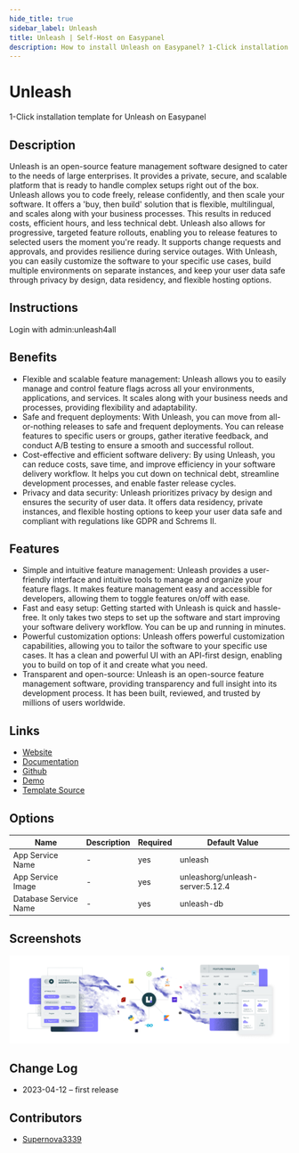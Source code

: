```yaml
---
hide_title: true
sidebar_label: Unleash
title: Unleash | Self-Host on Easypanel
description: How to install Unleash on Easypanel? 1-Click installation template for Unleash on Easypanel
---
```


<!-- generated -->

# Unleash

1-Click installation template for Unleash on Easypanel

## Description

Unleash is an open-source feature management software designed to cater to the needs of large enterprises. It provides a private, secure, and scalable platform that is ready to handle complex setups right out of the box. Unleash allows you to code freely, release confidently, and then scale your software. It offers a &#39;buy, then build&#39; solution that is flexible, multilingual, and scales along with your business processes. This results in reduced costs, efficient hours, and less technical debt. Unleash also allows for progressive, targeted feature rollouts, enabling you to release features to selected users the moment you&#39;re ready. It supports change requests and approvals, and provides resilience during service outages. With Unleash, you can easily customize the software to your specific use cases, build multiple environments on separate instances, and keep your user data safe through privacy by design, data residency, and flexible hosting options.

## Instructions

Login with admin:unleash4all

## Benefits

- Flexible and scalable feature management: Unleash allows you to easily manage and control feature flags across all your environments, applications, and services. It scales along with your business needs and processes, providing flexibility and adaptability.
- Safe and frequent deployments: With Unleash, you can move from all-or-nothing releases to safe and frequent deployments. You can release features to specific users or groups, gather iterative feedback, and conduct A/B testing to ensure a smooth and successful rollout.
- Cost-effective and efficient software delivery: By using Unleash, you can reduce costs, save time, and improve efficiency in your software delivery workflow. It helps you cut down on technical debt, streamline development processes, and enable faster release cycles.
- Privacy and data security: Unleash prioritizes privacy by design and ensures the security of user data. It offers data residency, private instances, and flexible hosting options to keep your user data safe and compliant with regulations like GDPR and Schrems II.

## Features

- Simple and intuitive feature management: Unleash provides a user-friendly interface and intuitive tools to manage and organize your feature flags. It makes feature management easy and accessible for developers, allowing them to toggle features on/off with ease.
- Fast and easy setup: Getting started with Unleash is quick and hassle-free. It only takes two steps to set up the software and start improving your software delivery workflow. You can be up and running in minutes.
- Powerful customization options: Unleash offers powerful customization capabilities, allowing you to tailor the software to your specific use cases. It has a clean and powerful UI with an API-first design, enabling you to build on top of it and create what you need.
- Transparent and open-source: Unleash is an open-source feature management software, providing transparency and full insight into its development process. It has been built, reviewed, and trusted by millions of users worldwide.

## Links

- [Website](https://getunleash.io)
- [Documentation](https://docs.getunleash.io)
- [Github](https://github.com/Unleash/unleash)
- [Demo](https://www.getunleash.io/interactive-demo)
- [Template Source](https://github.com/easypanel-io/templates/tree/main/templates/unleash)

## Options

Name | Description | Required | Default Value
-|-|-|-
App Service Name | - | yes | unleash
App Service Image | - | yes | unleashorg/unleash-server:5.12.4
Database Service Name | - | yes | unleash-db

## Screenshots

![Unleash Screenshot](./assets/screenshot.png)

## Change Log

- 2023-04-12 – first release

## Contributors

- [Supernova3339](https://github.com/Supernova3339)
